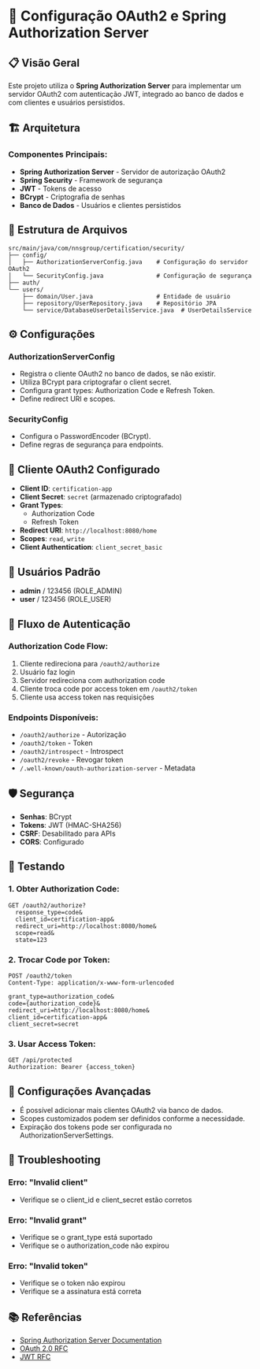 # 🔐 Configuração OAuth2 e Spring Authorization Server

## 📋 Visão Geral

Este projeto utiliza o **Spring Authorization Server** para implementar um servidor OAuth2 com autenticação JWT, integrado ao banco de dados e com clientes e usuários persistidos.

## 🏗️ Arquitetura

### Componentes Principais:
- **Spring Authorization Server** - Servidor de autorização OAuth2
- **Spring Security** - Framework de segurança
- **JWT** - Tokens de acesso
- **BCrypt** - Criptografia de senhas
- **Banco de Dados** - Usuários e clientes persistidos

## 📁 Estrutura de Arquivos

```
src/main/java/com/nnsgroup/certification/security/
├── config/
│   ├── AuthorizationServerConfig.java    # Configuração do servidor OAuth2
│   └── SecurityConfig.java               # Configuração de segurança
├── auth/
└── users/
    ├── domain/User.java                  # Entidade de usuário
    ├── repository/UserRepository.java    # Repositório JPA
    └── service/DatabaseUserDetailsService.java  # UserDetailsService
```

## ⚙️ Configurações

### AuthorizationServerConfig
- Registra o cliente OAuth2 no banco de dados, se não existir.
- Utiliza BCrypt para criptografar o client secret.
- Configura grant types: Authorization Code e Refresh Token.
- Define redirect URI e scopes.

### SecurityConfig
- Configura o PasswordEncoder (BCrypt).
- Define regras de segurança para endpoints.

## 🔑 Cliente OAuth2 Configurado

- **Client ID**: `certification-app`
- **Client Secret**: `secret` (armazenado criptografado)
- **Grant Types**: 
  - Authorization Code
  - Refresh Token
- **Redirect URI**: `http://localhost:8080/home`
- **Scopes**: `read`, `write`
- **Client Authentication**: `client_secret_basic`

## 👥 Usuários Padrão

- **admin** / 123456 (ROLE_ADMIN)
- **user** / 123456 (ROLE_USER)

## 🔄 Fluxo de Autenticação

### Authorization Code Flow:
1. Cliente redireciona para `/oauth2/authorize`
2. Usuário faz login
3. Servidor redireciona com authorization code
4. Cliente troca code por access token em `/oauth2/token`
5. Cliente usa access token nas requisições

### Endpoints Disponíveis:
- `/oauth2/authorize` - Autorização
- `/oauth2/token` - Token
- `/oauth2/introspect` - Introspect
- `/oauth2/revoke` - Revogar token
- `/.well-known/oauth-authorization-server` - Metadata

## 🛡️ Segurança

- **Senhas**: BCrypt
- **Tokens**: JWT (HMAC-SHA256)
- **CSRF**: Desabilitado para APIs
- **CORS**: Configurado

## 🧪 Testando

### 1. Obter Authorization Code:
```
GET /oauth2/authorize?
  response_type=code&
  client_id=certification-app&
  redirect_uri=http://localhost:8080/home&
  scope=read&
  state=123
```

### 2. Trocar Code por Token:
```
POST /oauth2/token
Content-Type: application/x-www-form-urlencoded

grant_type=authorization_code&
code={authorization_code}&
redirect_uri=http://localhost:8080/home&
client_id=certification-app&
client_secret=secret
```

### 3. Usar Access Token:
```
GET /api/protected
Authorization: Bearer {access_token}
```

## 🔧 Configurações Avançadas

- É possível adicionar mais clientes OAuth2 via banco de dados.
- Scopes customizados podem ser definidos conforme a necessidade.
- Expiração dos tokens pode ser configurada no AuthorizationServerSettings.

## 🚨 Troubleshooting

### Erro: "Invalid client"
- Verifique se o client_id e client_secret estão corretos

### Erro: "Invalid grant"
- Verifique se o grant_type está suportado
- Verifique se o authorization_code não expirou

### Erro: "Invalid token"
- Verifique se o token não expirou
- Verifique se a assinatura está correta

## 📚 Referências

- [Spring Authorization Server Documentation](https://docs.spring.io/spring-authorization-server/docs/current/reference/html/)
- [OAuth 2.0 RFC](https://tools.ietf.org/html/rfc6749)
- [JWT RFC](https://tools.ietf.org/html/rfc7519) 